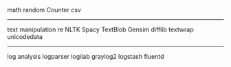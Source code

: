 math
random
Counter
csv

---
text manipulation
re
NLTK
Spacy
TextBlob
Gensim
difflib
textwrap
unicodedata


---
log analysis
logparser
logilab
graylog2
logstash
fluentd
